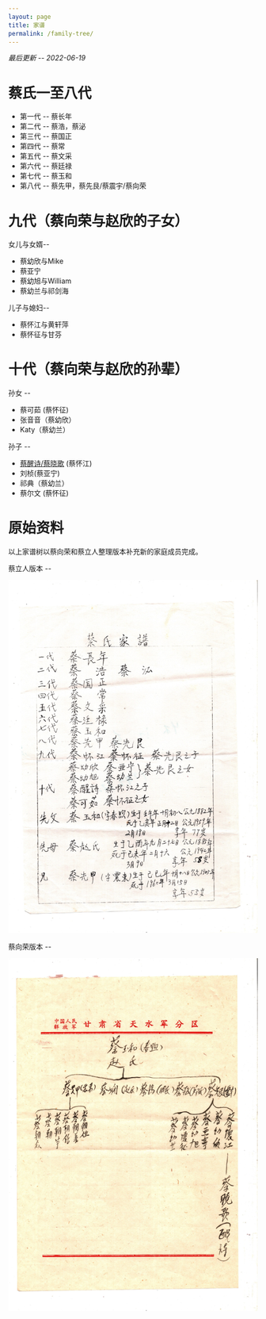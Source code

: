 ```yaml
---
layout: page
title: 家谱
permalink: /family-tree/
---
```


*最后更新 -- 2022-06-19*

# 蔡氏一至八代

* 第一代 -- 蔡长年
* 第二代 -- 蔡浩，蔡泌
* 第三代 -- 蔡国正
* 第四代 -- 蔡常
* 第五代 -- 蔡文采
* 第六代 -- 蔡廷禄
* 第七代 -- 蔡玉和
* 第八代 -- 蔡先甲，蔡先艮/蔡震宇/蔡向荣

# 九代（蔡向荣与赵欣的子女）

女儿与女婿--

* 蔡幼欣与Mike
* 蔡亚宁
* 蔡幼旭与William
* 蔡幼兰与祁剑海

儿子与媳妇--

* 蔡怀江与黄轩萍
* 蔡怀征与甘芬

# 十代（蔡向荣与赵欣的孙辈）

孙女 -- 

* 蔡可茹 (蔡怀征)
* 张音音（蔡幼欣）
* Katy（蔡幼兰）

孙子 -- 

* [蔡醒诗/蔡晓歌](https://newptcai.gitlab.io/) (蔡怀江)
* 刘桢(蔡亚宁)
* 祁典（蔡幼兰）
* 蔡尔文 (蔡怀征)

# 原始资料

以上家谱树以蔡向荣和蔡立人整理版本补充新的家庭成员完成。

蔡立人版本 --

![Cai family tree](/assets/family-tree.jpg)

蔡向荣版本 --

![Cai family tree](/assets/family-tree-01.jpg)

